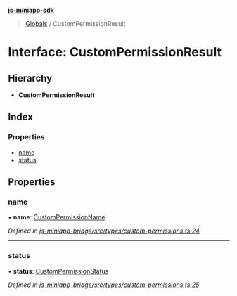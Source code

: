**[js-miniapp-sdk](../README.md)**

> [Globals](../README.md) / CustomPermissionResult

# Interface: CustomPermissionResult

## Hierarchy

* **CustomPermissionResult**

## Index

### Properties

* [name](custompermissionresult.md#name)
* [status](custompermissionresult.md#status)

## Properties

### name

•  **name**: [CustomPermissionName](../enums/custompermissionname.md)

*Defined in [js-miniapp-bridge/src/types/custom-permissions.ts:24](https://github.com/rakutentech/js-miniapp/blob/00ebd5b/js-miniapp-bridge/src/types/custom-permissions.ts#L24)*

___

### status

•  **status**: [CustomPermissionStatus](../enums/custompermissionstatus.md)

*Defined in [js-miniapp-bridge/src/types/custom-permissions.ts:25](https://github.com/rakutentech/js-miniapp/blob/00ebd5b/js-miniapp-bridge/src/types/custom-permissions.ts#L25)*
